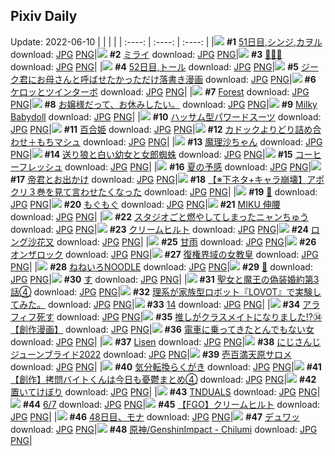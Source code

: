 ## Pixiv Daily
Update: 2022-06-10
|      |      |      |
| :----: | :----: | :----: |
|![](https://pixiv.microyu.workers.dev/c/240x480/img-master/img/2022/06/08/00/00/10/98901135_p0_master1200.jpg) **#1** [51日目,シンジ,カヲル](https://www.pixiv.net/artworks/98901135) download: [JPG](https://pixiv.microyu.workers.dev/img-original/img/2022/06/08/00/00/10/98901135_p0.jpg) [PNG](https://pixiv.microyu.workers.dev/img-original/img/2022/06/08/00/00/10/98901135_p0.png)|![](https://pixiv.microyu.workers.dev/c/240x480/img-master/img/2022/06/08/00/37/49/98902228_p0_master1200.jpg) **#2** [ミライ](https://www.pixiv.net/artworks/98902228) download: [JPG](https://pixiv.microyu.workers.dev/img-original/img/2022/06/08/00/37/49/98902228_p0.jpg) [PNG](https://pixiv.microyu.workers.dev/img-original/img/2022/06/08/00/37/49/98902228_p0.png)|![](https://pixiv.microyu.workers.dev/c/240x480/img-master/img/2022/06/08/00/00/05/98901096_p0_master1200.jpg) **#3** [🖤💜💙](https://www.pixiv.net/artworks/98901096) download: [JPG](https://pixiv.microyu.workers.dev/img-original/img/2022/06/08/00/00/05/98901096_p0.jpg) [PNG](https://pixiv.microyu.workers.dev/img-original/img/2022/06/08/00/00/05/98901096_p0.png)|
|![](https://pixiv.microyu.workers.dev/c/240x480/img-master/img/2022/06/09/00/00/06/98921171_p0_master1200.jpg) **#4** [52日目,トール](https://www.pixiv.net/artworks/98921171) download: [JPG](https://pixiv.microyu.workers.dev/img-original/img/2022/06/09/00/00/06/98921171_p0.jpg) [PNG](https://pixiv.microyu.workers.dev/img-original/img/2022/06/09/00/00/06/98921171_p0.png)|![](https://pixiv.microyu.workers.dev/c/240x480/img-master/img/2022/06/08/17/42/06/98912792_p0_master1200.jpg) **#5** [ジーク君にお母さんと呼ばせたかっただけ落書き漫画](https://www.pixiv.net/artworks/98912792) download: [JPG](https://pixiv.microyu.workers.dev/img-original/img/2022/06/08/17/42/06/98912792_p0.jpg) [PNG](https://pixiv.microyu.workers.dev/img-original/img/2022/06/08/17/42/06/98912792_p0.png)|![](https://pixiv.microyu.workers.dev/c/240x480/img-master/img/2022/06/08/00/06/33/98901419_p0_master1200.jpg) **#6** [ケロッとツインターボ](https://www.pixiv.net/artworks/98901419) download: [JPG](https://pixiv.microyu.workers.dev/img-original/img/2022/06/08/00/06/33/98901419_p0.jpg) [PNG](https://pixiv.microyu.workers.dev/img-original/img/2022/06/08/00/06/33/98901419_p0.png)|
|![](https://pixiv.microyu.workers.dev/c/240x480/img-master/img/2022/06/08/01/31/15/98903239_p0_master1200.jpg) **#7** [Forest](https://www.pixiv.net/artworks/98903239) download: [JPG](https://pixiv.microyu.workers.dev/img-original/img/2022/06/08/01/31/15/98903239_p0.jpg) [PNG](https://pixiv.microyu.workers.dev/img-original/img/2022/06/08/01/31/15/98903239_p0.png)|![](https://pixiv.microyu.workers.dev/c/240x480/img-master/img/2022/06/08/08/00/11/98906559_p0_master1200.jpg) **#8** [お嬢様だって、お休みしたい。](https://www.pixiv.net/artworks/98906559) download: [JPG](https://pixiv.microyu.workers.dev/img-original/img/2022/06/08/08/00/11/98906559_p0.jpg) [PNG](https://pixiv.microyu.workers.dev/img-original/img/2022/06/08/08/00/11/98906559_p0.png)|![](https://pixiv.microyu.workers.dev/c/240x480/img-master/img/2022/06/08/00/00/13/98901156_p0_master1200.jpg) **#9** [Milky Babydoll](https://www.pixiv.net/artworks/98901156) download: [JPG](https://pixiv.microyu.workers.dev/img-original/img/2022/06/08/00/00/13/98901156_p0.jpg) [PNG](https://pixiv.microyu.workers.dev/img-original/img/2022/06/08/00/00/13/98901156_p0.png)|
|![](https://pixiv.microyu.workers.dev/c/240x480/img-master/img/2022/06/08/00/00/11/98901148_p0_master1200.jpg) **#10** [ハッサム型パワードスーツ](https://www.pixiv.net/artworks/98901148) download: [JPG](https://pixiv.microyu.workers.dev/img-original/img/2022/06/08/00/00/11/98901148_p0.jpg) [PNG](https://pixiv.microyu.workers.dev/img-original/img/2022/06/08/00/00/11/98901148_p0.png)|![](https://pixiv.microyu.workers.dev/c/240x480/img-master/img/2022/06/09/00/29/14/98922201_p0_master1200.jpg) **#11** [百合姫](https://www.pixiv.net/artworks/98922201) download: [JPG](https://pixiv.microyu.workers.dev/img-original/img/2022/06/09/00/29/14/98922201_p0.jpg) [PNG](https://pixiv.microyu.workers.dev/img-original/img/2022/06/09/00/29/14/98922201_p0.png)|![](https://pixiv.microyu.workers.dev/c/240x480/img-master/img/2022/06/09/18/35/41/98933834_p0_master1200.jpg) **#12** [カドックよりどり詰め合わせ＋もちマシュ](https://www.pixiv.net/artworks/98933834) download: [JPG](https://pixiv.microyu.workers.dev/img-original/img/2022/06/09/18/35/41/98933834_p0.jpg) [PNG](https://pixiv.microyu.workers.dev/img-original/img/2022/06/09/18/35/41/98933834_p0.png)|
|![](https://pixiv.microyu.workers.dev/c/240x480/img-master/img/2022/06/08/00/30/44/98902006_p0_master1200.jpg) **#13** [魔理沙ちゃん](https://www.pixiv.net/artworks/98902006) download: [JPG](https://pixiv.microyu.workers.dev/img-original/img/2022/06/08/00/30/44/98902006_p0.jpg) [PNG](https://pixiv.microyu.workers.dev/img-original/img/2022/06/08/00/30/44/98902006_p0.png)|![](https://pixiv.microyu.workers.dev/c/240x480/img-master/img/2022/06/08/19/17/57/98914509_p0_master1200.jpg) **#14** [送り狼と白い幼女と女郎蜘蛛](https://www.pixiv.net/artworks/98914509) download: [JPG](https://pixiv.microyu.workers.dev/img-original/img/2022/06/08/19/17/57/98914509_p0.jpg) [PNG](https://pixiv.microyu.workers.dev/img-original/img/2022/06/08/19/17/57/98914509_p0.png)|![](https://pixiv.microyu.workers.dev/c/240x480/img-master/img/2022/06/08/22/50/43/98919432_p0_master1200.jpg) **#15** [コーヒーフレッシュ](https://www.pixiv.net/artworks/98919432) download: [JPG](https://pixiv.microyu.workers.dev/img-original/img/2022/06/08/22/50/43/98919432_p0.jpg) [PNG](https://pixiv.microyu.workers.dev/img-original/img/2022/06/08/22/50/43/98919432_p0.png)|
|![](https://pixiv.microyu.workers.dev/c/240x480/img-master/img/2022/06/08/00/00/04/98901087_p0_master1200.jpg) **#16** [夏の予感](https://www.pixiv.net/artworks/98901087) download: [JPG](https://pixiv.microyu.workers.dev/img-original/img/2022/06/08/00/00/04/98901087_p0.jpg) [PNG](https://pixiv.microyu.workers.dev/img-original/img/2022/06/08/00/00/04/98901087_p0.png)|![](https://pixiv.microyu.workers.dev/c/240x480/img-master/img/2022/06/08/21/21/21/98917180_p0_master1200.jpg) **#17** [帝君とお出かけ](https://www.pixiv.net/artworks/98917180) download: [JPG](https://pixiv.microyu.workers.dev/img-original/img/2022/06/08/21/21/21/98917180_p0.jpg) [PNG](https://pixiv.microyu.workers.dev/img-original/img/2022/06/08/21/21/21/98917180_p0.png)|![](https://pixiv.microyu.workers.dev/c/240x480/img-master/img/2022/06/09/18/20/12/98933573_p0_master1200.jpg) **#18** [【※下ネタ+キャラ崩壊】アポクリ３巻を見て言わせたくなった](https://www.pixiv.net/artworks/98933573) download: [JPG](https://pixiv.microyu.workers.dev/img-original/img/2022/06/09/18/20/12/98933573_p0.jpg) [PNG](https://pixiv.microyu.workers.dev/img-original/img/2022/06/09/18/20/12/98933573_p0.png)|
|![](https://pixiv.microyu.workers.dev/c/240x480/img-master/img/2022/06/09/14/42/55/98930694_p0_master1200.jpg) **#19** [💜](https://www.pixiv.net/artworks/98930694) download: [JPG](https://pixiv.microyu.workers.dev/img-original/img/2022/06/09/14/42/55/98930694_p0.jpg) [PNG](https://pixiv.microyu.workers.dev/img-original/img/2022/06/09/14/42/55/98930694_p0.png)|![](https://pixiv.microyu.workers.dev/c/240x480/img-master/img/2022/06/08/17/38/24/98912747_p0_master1200.jpg) **#20** [もぐもぐ](https://www.pixiv.net/artworks/98912747) download: [JPG](https://pixiv.microyu.workers.dev/img-original/img/2022/06/08/17/38/24/98912747_p0.jpg) [PNG](https://pixiv.microyu.workers.dev/img-original/img/2022/06/08/17/38/24/98912747_p0.png)|![](https://pixiv.microyu.workers.dev/c/240x480/img-master/img/2022/06/09/00/03/20/98921460_p0_master1200.jpg) **#21** [MIKU 伸腰](https://www.pixiv.net/artworks/98921460) download: [JPG](https://pixiv.microyu.workers.dev/img-original/img/2022/06/09/00/03/20/98921460_p0.jpg) [PNG](https://pixiv.microyu.workers.dev/img-original/img/2022/06/09/00/03/20/98921460_p0.png)|
|![](https://pixiv.microyu.workers.dev/c/240x480/img-master/img/2022/06/08/23/58/19/98921083_p0_master1200.jpg) **#22** [スタジオごと燃やしてしまったニャンちゅう](https://www.pixiv.net/artworks/98921083) download: [JPG](https://pixiv.microyu.workers.dev/img-original/img/2022/06/08/23/58/19/98921083_p0.jpg) [PNG](https://pixiv.microyu.workers.dev/img-original/img/2022/06/08/23/58/19/98921083_p0.png)|![](https://pixiv.microyu.workers.dev/c/240x480/img-master/img/2022/06/09/00/00/09/98921186_p0_master1200.jpg) **#23** [クリームヒルト](https://www.pixiv.net/artworks/98921186) download: [JPG](https://pixiv.microyu.workers.dev/img-original/img/2022/06/09/00/00/09/98921186_p0.jpg) [PNG](https://pixiv.microyu.workers.dev/img-original/img/2022/06/09/00/00/09/98921186_p0.png)|![](https://pixiv.microyu.workers.dev/c/240x480/img-master/img/2022/06/09/00/00/05/98921157_p0_master1200.jpg) **#24** [ロング沙花又](https://www.pixiv.net/artworks/98921157) download: [JPG](https://pixiv.microyu.workers.dev/img-original/img/2022/06/09/00/00/05/98921157_p0.jpg) [PNG](https://pixiv.microyu.workers.dev/img-original/img/2022/06/09/00/00/05/98921157_p0.png)|
|![](https://pixiv.microyu.workers.dev/c/240x480/img-master/img/2022/06/08/00/00/04/98901086_p0_master1200.jpg) **#25** [甘雨](https://www.pixiv.net/artworks/98901086) download: [JPG](https://pixiv.microyu.workers.dev/img-original/img/2022/06/08/00/00/04/98901086_p0.jpg) [PNG](https://pixiv.microyu.workers.dev/img-original/img/2022/06/08/00/00/04/98901086_p0.png)|![](https://pixiv.microyu.workers.dev/c/240x480/img-master/img/2022/06/09/20/30/00/98936112_p0_master1200.jpg) **#26** [オンザロック](https://www.pixiv.net/artworks/98936112) download: [JPG](https://pixiv.microyu.workers.dev/img-original/img/2022/06/09/20/30/00/98936112_p0.jpg) [PNG](https://pixiv.microyu.workers.dev/img-original/img/2022/06/09/20/30/00/98936112_p0.png)|![](https://pixiv.microyu.workers.dev/c/240x480/img-master/img/2022/06/08/03/57/28/98904800_p0_master1200.jpg) **#27** [復権界域の女教皇](https://www.pixiv.net/artworks/98904800) download: [JPG](https://pixiv.microyu.workers.dev/img-original/img/2022/06/08/03/57/28/98904800_p0.jpg) [PNG](https://pixiv.microyu.workers.dev/img-original/img/2022/06/08/03/57/28/98904800_p0.png)|
|![](https://pixiv.microyu.workers.dev/c/240x480/img-master/img/2022/06/09/00/00/05/98921159_p0_master1200.jpg) **#28** [ねねいろNOODLE](https://www.pixiv.net/artworks/98921159) download: [JPG](https://pixiv.microyu.workers.dev/img-original/img/2022/06/09/00/00/05/98921159_p0.jpg) [PNG](https://pixiv.microyu.workers.dev/img-original/img/2022/06/09/00/00/05/98921159_p0.png)|![](https://pixiv.microyu.workers.dev/c/240x480/img-master/img/2022/06/08/01/07/55/98902819_p0_master1200.jpg) **#29** [💯](https://www.pixiv.net/artworks/98902819) download: [JPG](https://pixiv.microyu.workers.dev/img-original/img/2022/06/08/01/07/55/98902819_p0.jpg) [PNG](https://pixiv.microyu.workers.dev/img-original/img/2022/06/08/01/07/55/98902819_p0.png)|![](https://pixiv.microyu.workers.dev/c/240x480/img-master/img/2022/06/08/03/17/19/98904474_p0_master1200.jpg) **#30** [す](https://www.pixiv.net/artworks/98904474) download: [JPG](https://pixiv.microyu.workers.dev/img-original/img/2022/06/08/03/17/19/98904474_p0.jpg) [PNG](https://pixiv.microyu.workers.dev/img-original/img/2022/06/08/03/17/19/98904474_p0.png)|
|![](https://pixiv.microyu.workers.dev/c/240x480/img-master/img/2022/06/08/18/04/22/98913155_p0_master1200.jpg) **#31** [聖女と魔王の偽装婚約第3話④](https://www.pixiv.net/artworks/98913155) download: [JPG](https://pixiv.microyu.workers.dev/img-original/img/2022/06/08/18/04/22/98913155_p0.jpg) [PNG](https://pixiv.microyu.workers.dev/img-original/img/2022/06/08/18/04/22/98913155_p0.png)|![](https://pixiv.microyu.workers.dev/c/240x480/img-master/img/2022/06/09/19/42/43/98935094_p0_master1200.jpg) **#32** [理系が家族型ロボット『LOVOT』で実験してみた。](https://www.pixiv.net/artworks/98935094) download: [JPG](https://pixiv.microyu.workers.dev/img-original/img/2022/06/09/19/42/43/98935094_p0.jpg) [PNG](https://pixiv.microyu.workers.dev/img-original/img/2022/06/09/19/42/43/98935094_p0.png)|![](https://pixiv.microyu.workers.dev/c/240x480/img-master/img/2022/06/09/11/59/08/98928895_p0_master1200.jpg) **#33** [14](https://www.pixiv.net/artworks/98928895) download: [JPG](https://pixiv.microyu.workers.dev/img-original/img/2022/06/09/11/59/08/98928895_p0.jpg) [PNG](https://pixiv.microyu.workers.dev/img-original/img/2022/06/09/11/59/08/98928895_p0.png)|
|![](https://pixiv.microyu.workers.dev/c/240x480/img-master/img/2022/06/08/22/22/30/98918708_p0_master1200.jpg) **#34** [アラフィフ死す](https://www.pixiv.net/artworks/98918708) download: [JPG](https://pixiv.microyu.workers.dev/img-original/img/2022/06/08/22/22/30/98918708_p0.jpg) [PNG](https://pixiv.microyu.workers.dev/img-original/img/2022/06/08/22/22/30/98918708_p0.png)|![](https://pixiv.microyu.workers.dev/c/240x480/img-master/img/2022/06/08/00/00/17/98901178_p0_master1200.jpg) **#35** [推しがクラスメイトになりました!?㉞【創作漫画】](https://www.pixiv.net/artworks/98901178) download: [JPG](https://pixiv.microyu.workers.dev/img-original/img/2022/06/08/00/00/17/98901178_p0.jpg) [PNG](https://pixiv.microyu.workers.dev/img-original/img/2022/06/08/00/00/17/98901178_p0.png)|![](https://pixiv.microyu.workers.dev/c/240x480/img-master/img/2022/06/08/08/00/01/98906549_p0_master1200.jpg) **#36** [電車に乗ってきたとんでもない女](https://www.pixiv.net/artworks/98906549) download: [JPG](https://pixiv.microyu.workers.dev/img-original/img/2022/06/08/08/00/01/98906549_p0.jpg) [PNG](https://pixiv.microyu.workers.dev/img-original/img/2022/06/08/08/00/01/98906549_p0.png)|
|![](https://pixiv.microyu.workers.dev/c/240x480/img-master/img/2022/06/08/00/00/01/98901067_p0_master1200.jpg) **#37** [Lisen](https://www.pixiv.net/artworks/98901067) download: [JPG](https://pixiv.microyu.workers.dev/img-original/img/2022/06/08/00/00/01/98901067_p0.jpg) [PNG](https://pixiv.microyu.workers.dev/img-original/img/2022/06/08/00/00/01/98901067_p0.png)|![](https://pixiv.microyu.workers.dev/c/240x480/img-master/img/2022/06/09/22/21/06/98938857_p0_master1200.jpg) **#38** [にじさんじジューンブライド2022](https://www.pixiv.net/artworks/98938857) download: [JPG](https://pixiv.microyu.workers.dev/img-original/img/2022/06/09/22/21/06/98938857_p0.jpg) [PNG](https://pixiv.microyu.workers.dev/img-original/img/2022/06/09/22/21/06/98938857_p0.png)|![](https://pixiv.microyu.workers.dev/c/240x480/img-master/img/2022/06/08/12/07/21/98908765_p0_master1200.jpg) **#39** [壱百満天原サロメ](https://www.pixiv.net/artworks/98908765) download: [JPG](https://pixiv.microyu.workers.dev/img-original/img/2022/06/08/12/07/21/98908765_p0.jpg) [PNG](https://pixiv.microyu.workers.dev/img-original/img/2022/06/08/12/07/21/98908765_p0.png)|
|![](https://pixiv.microyu.workers.dev/c/240x480/img-master/img/2022/06/08/15/44/44/98911222_p0_master1200.jpg) **#40** [気分転換らくがき](https://www.pixiv.net/artworks/98911222) download: [JPG](https://pixiv.microyu.workers.dev/img-original/img/2022/06/08/15/44/44/98911222_p0.jpg) [PNG](https://pixiv.microyu.workers.dev/img-original/img/2022/06/08/15/44/44/98911222_p0.png)|![](https://pixiv.microyu.workers.dev/c/240x480/img-master/img/2022/06/09/20/00/07/98935434_p0_master1200.jpg) **#41** [【創作】拷問バイトくんは今日も憂鬱まとめ④](https://www.pixiv.net/artworks/98935434) download: [JPG](https://pixiv.microyu.workers.dev/img-original/img/2022/06/09/20/00/07/98935434_p0.jpg) [PNG](https://pixiv.microyu.workers.dev/img-original/img/2022/06/09/20/00/07/98935434_p0.png)|![](https://pixiv.microyu.workers.dev/c/240x480/img-master/img/2022/06/08/00/00/24/98901195_p0_master1200.jpg) **#42** [置いてけぼり](https://www.pixiv.net/artworks/98901195) download: [JPG](https://pixiv.microyu.workers.dev/img-original/img/2022/06/08/00/00/24/98901195_p0.jpg) [PNG](https://pixiv.microyu.workers.dev/img-original/img/2022/06/08/00/00/24/98901195_p0.png)|
|![](https://pixiv.microyu.workers.dev/c/240x480/img-master/img/2022/06/08/00/00/04/98901089_p0_master1200.jpg) **#43** [TNDUALS](https://www.pixiv.net/artworks/98901089) download: [JPG](https://pixiv.microyu.workers.dev/img-original/img/2022/06/08/00/00/04/98901089_p0.jpg) [PNG](https://pixiv.microyu.workers.dev/img-original/img/2022/06/08/00/00/04/98901089_p0.png)|![](https://pixiv.microyu.workers.dev/c/240x480/img-master/img/2022/06/08/00/00/15/98901164_p0_master1200.jpg) **#44** [6/7](https://www.pixiv.net/artworks/98901164) download: [JPG](https://pixiv.microyu.workers.dev/img-original/img/2022/06/08/00/00/15/98901164_p0.jpg) [PNG](https://pixiv.microyu.workers.dev/img-original/img/2022/06/08/00/00/15/98901164_p0.png)|![](https://pixiv.microyu.workers.dev/c/240x480/img-master/img/2022/06/09/00/00/34/98921330_p0_master1200.jpg) **#45** [【FGO】クリームヒルト](https://www.pixiv.net/artworks/98921330) download: [JPG](https://pixiv.microyu.workers.dev/img-original/img/2022/06/09/00/00/34/98921330_p0.jpg) [PNG](https://pixiv.microyu.workers.dev/img-original/img/2022/06/09/00/00/34/98921330_p0.png)|
|![](https://pixiv.microyu.workers.dev/c/240x480/img-master/img/2022/06/08/00/19/13/98901770_p0_master1200.jpg) **#46** [48日目、モナ](https://www.pixiv.net/artworks/98901770) download: [JPG](https://pixiv.microyu.workers.dev/img-original/img/2022/06/08/00/19/13/98901770_p0.jpg) [PNG](https://pixiv.microyu.workers.dev/img-original/img/2022/06/08/00/19/13/98901770_p0.png)|![](https://pixiv.microyu.workers.dev/c/240x480/img-master/img/2022/06/08/23/30/16/98920406_p0_master1200.jpg) **#47** [デュワッ](https://www.pixiv.net/artworks/98920406) download: [JPG](https://pixiv.microyu.workers.dev/img-original/img/2022/06/08/23/30/16/98920406_p0.jpg) [PNG](https://pixiv.microyu.workers.dev/img-original/img/2022/06/08/23/30/16/98920406_p0.png)|![](https://pixiv.microyu.workers.dev/c/240x480/img-master/img/2022/06/08/01/14/17/98902939_p0_master1200.jpg) **#48** [原神/GenshinImpact - Chilumi](https://www.pixiv.net/artworks/98902939) download: [JPG](https://pixiv.microyu.workers.dev/img-original/img/2022/06/08/01/14/17/98902939_p0.jpg) [PNG](https://pixiv.microyu.workers.dev/img-original/img/2022/06/08/01/14/17/98902939_p0.png)|
